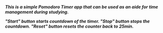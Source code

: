 <i><strong>This is a simple Pomodoro Timer app that can be used as an aide for time management during studying.

"Start" button starts countdown of the timer.
"Stop" button stops the countdown.
"Reset" button resets the counter back to 25min.
</strong></i>